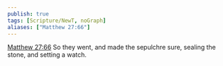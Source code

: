 ```yaml
---
publish: true
tags: [Scripture/NewT, noGraph]
aliases: ["Matthew 27:66"]
---
```

[Matthew 27:66](https://churchofjesuschrist.org/study/scriptures/nt/matt/27?lang=eng&id=p66#p66) So they went, and made the sepulchre sure, sealing the stone, and setting a watch.




